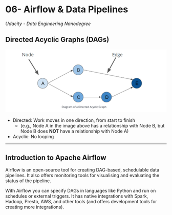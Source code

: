 # 06- Airflow & Data Pipelines
_Udacity - Data Engineering Nanodegree_

## Directed Acyclic Graphs (DAGs)
![image](media/dag_diagram1.png)

- Directed: Work moves in one direction, from start to finish
  - (e.g., Node A in the image above has a relationship with Node B, but Node B does **NOT** have a relationship with Node A)
- Acyclic: No looping

---

## Introduction to Apache Airflow
Airflow is an open-source tool for creating DAG-based, schedulable data pipelines.
It also offers monitoring tools for visualising and evaluating the status of the pipeline.

With Airflow you can specify DAGs in languages like Python and run on schedules or external triggers. It has native integrations with Spark, Hadoop, Presto, AWS, and other tools (and offers development tools for creating more integrations).

